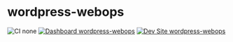 # wordpress-webops

![CI none](https://img.shields.io/badge/ci-none-orange.svg)
[![Dashboard wordpress-webops](https://img.shields.io/badge/dashboard-wordpress_webops-yellow.svg)](https://dashboard.pantheon.io/sites/2ecf1e84-cfdd-473e-9477-126305f73541#dev/code)
[![Dev Site wordpress-webops](https://img.shields.io/badge/site-wordpress_webops-blue.svg)](http://dev-wordpress-webops.pantheonsite.io/)